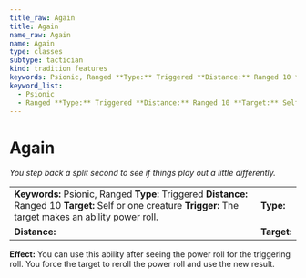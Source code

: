 ```yaml
---
title_raw: Again
title: Again
name_raw: Again
name: Again
type: classes
subtype: tactician
kind: tradition features
keywords: Psionic, Ranged **Type:** Triggered **Distance:** Ranged 10 **Target:** Self or one creature **Trigger:** The target makes an ability power roll.
keyword_list:
  - Psionic
  - Ranged **Type:** Triggered **Distance:** Ranged 10 **Target:** Self or one creature **Trigger:** The target makes an ability power roll.
---
```


# Again

*You step back a split second to see if things play out a little differently.*

|                                                                                                                                                                 |             |
| :-------------------------------------------------------------------------------------------------------------------------------------------------------------- | :---------- |
| **Keywords:** Psionic, Ranged **Type:** Triggered **Distance:** Ranged 10 **Target:** Self or one creature **Trigger:** The target makes an ability power roll. | **Type:**   |
| **Distance:**                                                                                                                                                   | **Target:** |

**Effect:** You can use this ability after seeing the power roll for the triggering roll. You force the target to reroll the power roll and use the new result.
